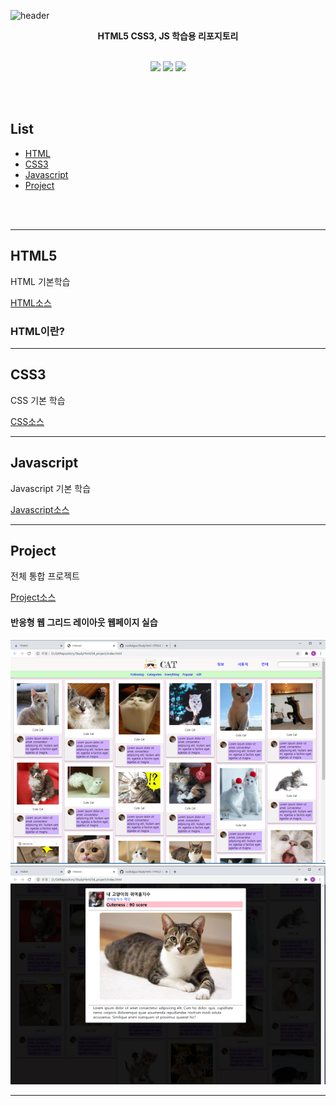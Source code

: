 ![header](https://capsule-render.vercel.app/api?type=shark&color=auto&height=300&section=header&text=HTML학습%20&fontSize=50&animation=fadeIn&fontAlignY=38)
<p align='center'><b> HTML5 CSS3, JS 학습용 리포지토리 </b></p>
<p align='center'>
   <br>
    <img src="https://img.shields.io/badge/HTML%20-%23F7DF1E.svg?&style=for-the-badge&&logoColor=white"/>
    <img src="https://img.shields.io/badge/CSS3%20-%234FC08D.svg?&style=for-the-badge&&logoColor=white"/>
    <img src="https://img.shields.io/badge/Javascript%20-%2300D8FF.svg?&style=for-the-badge&&logoColor=white"/>
</p>
<br>
<br>


## List
 - [HTML](#HTML)
 - [CSS3](#CSS)
 - [Javascript](#Javascript)
 - [Project](#Project)

<br>
<br>

-------------------

## HTML5 <a id = "HTML">
HTML 기본학습

[HTML소스](https://github.com/vustkdgus/StudyHtml/tree/main/01_HTML)

### HTML이란?


-------------------

## CSS3 <a id = "CSS">
CSS 기본 학습

[CSS소스](https://github.com/vustkdgus/StudyHtml/tree/main/02_CSS)

-------------------

## Javascript <a id = "Javascript">

Javascript 기본 학습 <br>

[Javascript소스](https://github.com/vustkdgus/StudyHtml/tree/main/03_Javascript)

-------------------

## Project<a id = "Project">
전체 통합 프로젝트 <br>

[Project소스](https://github.com/vustkdgus/StudyHtml/tree/main/04_project) <br>

#### 반응형 웹 그리드 레이아웃 웹페이지 실습
![결과1](https://github.com/vustkdgus/StudyHtml/blob/main/ref_images/result03.png "전체레이아웃")
![결과2](https://github.com/vustkdgus/StudyHtml/blob/main/ref_images/result04.png "팝업레이아웃")

-------------------
